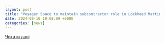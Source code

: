 ```yaml
---
layout: post
title: "Voyager Space to maintain subcontractor role in Lockheed Martin’s missile program"
date: 2024-08-10 19:08:09 +0000
categories: [news]
---
```


[Читати далі](https://spacenews.com/voyager-space-to-maintain-subcontractor-role-in-lockheed-martins-missile-program/)
